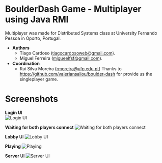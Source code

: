 # BoulderDash Game - Multiplayer using Java RMI

Multiplayer was made for Distributed Systems class at University Fernando Pessoa in Oporto, Portugal.

 - **Authors**
	 - Tiago Cardoso (<tiagocardosoweb@gmail.com>).
	 - Miguel Ferreira (<migueelfsf@gmail.com>).
 - **Coordination**
	 - Rui Silva Moreira (<rmoreira@ufp.edu.pt>)
Thanks to https://github.com/valeriansaliou/boulder-dash for provide us the singleplayer game.

# Screenshots

**Login UI**  
![Login UI](https://github.com/tiagocardosoweb/sd_boulderdash/blob/master/Screenshots/Login.png)

**Waiting for both players connect**
![Waiting for both players connect](https://github.com/tiagocardosoweb/sd_boulderdash/blob/master/Screenshots/Waiting.png)

**Lobby UI**
![Lobby UI](https://github.com/tiagocardosoweb/sd_boulderdash/blob/master/Screenshots/Lobby.png)

**Playing**
![Playing](https://github.com/tiagocardosoweb/sd_boulderdash/blob/master/Screenshots/Playing.png)

**Server UI**
![Server UI](https://github.com/tiagocardosoweb/sd_boulderdash/blob/master/Screenshots/Server%20UI.png)
